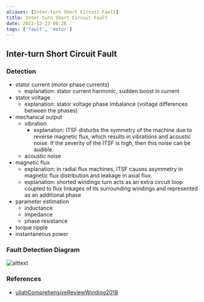 ```yaml
---
aliases: [Inter-turn Short Circuit Fault]
title: Inter-turn Short Circuit Fault
date: 2022-12-23 08:26
tags: ['fault', 'motor']
---
```


## Inter-turn Short Circuit Fault

### Detection

- stator current (motor phase currents)
  - explanation: stator current harmonic, sudden boost in current
- stator voltage
  - explanation: stator voltage phase imbalance (voltage differences between the phases)
- mechanical output
  - vibration
    - explanation: ITSF disturbs the symmetry of the machine due to reverse magnetic flux, which results in vibrations and acoustic noise. If the severity of the ITSF is high, then this noise can be audible.
  - acoustic noise
- magnetic flux
  - explanation: in radial flux machines, ITSF causes asymmetry in magnetic flux distribution and leakage in axial flux.
  - explanation: shorted windings turn acts as an extra circuit loop coupled to flux linkages of its surrounding windings and represented as an additional phase
- parameter estimation
  - inductance
  - impedance
  - phase resistance
- torque ripple
- instantaneous power

### Fault Detection Diagram

![alttext](https://i.vgy.me/JOAH1Y.png)

### References

- [ullahComprehensiveReviewWinding2018](zotero/ullahComprehensiveReviewWinding2018.md)
